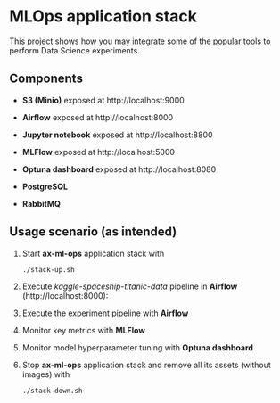 # MLOps application stack

This project shows how you may integrate some of the popular tools to perform Data Science experiments.


## Components

* **S3 (Minio)** exposed at http://localhost:9000

* **Airflow** exposed at http://localhost:8000

* **Jupyter notebook** exposed at http://localhost:8800

* **MLFlow** exposed at http://localhost:5000

* **Optuna dashboard** exposed at http://localhost:8080

* **PostgreSQL**

* **RabbitMQ**


## Usage scenario (as intended)

1. Start **ax-ml-ops** application stack with
    ```shell
    ./stack-up.sh
    ```

2. Execute *kaggle-spaceship-titanic-data* pipeline in **Airflow** (http://localhost:8000):

3. Execute the experiment pipeline with **Airflow**

4. Monitor key metrics with **MLFlow**

5. Monitor model hyperparameter tuning with **Optuna dashboard**

6. Stop **ax-ml-ops** application stack and remove all its assets (without images) with
    ```shell
    ./stack-down.sh
    ```




